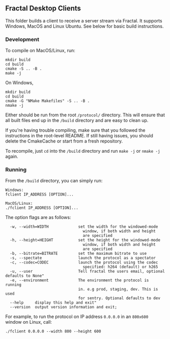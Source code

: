 ## Fractal Desktop Clients

This folder builds a client to receive a server stream via Fractal. It supports Windows, MacOS and Linux Ubuntu. See below for basic build instructions.

### Development

To compile on MacOS/Linux, run:

```
mkdir build
cd build
cmake -S .. -B .
make -j
```

On Windows,

```
mkdir build
cd build
cmake -G "NMake Makefiles" -S .. -B .
nmake -j
```

Either should be run from the root `/protocol/` directory. This will ensure that all built files end up in the `/build` directory and are easy to clean up.

If you're having trouble compiling, make sure that you followed the instructions in the root-level README. If still having issues, you should delete the CmakeCache or start from a fresh repository.

To recompile, just `cd` into the `/build` directory and run `make -j` or `nmake -j` again.

### Running

From the `/build` directory, you can simply run:

```
Windows:
fclient IP_ADDRESS [OPTION]...

MacOS/Linux:
./fclient IP_ADDRESS [OPTION]...
```

The option flags are as follows:

```
  -w, --width=WIDTH             set the width for the windowed-mode
                                  window, if both width and height
                                  are specified
  -h, --height=HEIGHT           set the height for the windowed-mode
                                  window, if both width and height
                                  are specified
  -b, --bitrate=BITRATE         set the maximum bitrate to use
  -s, --spectate                launch the protocol as a spectator
  -c, --codec=CODEC             launch the protocol using the codec
                                  specified: h264 (default) or h265
  -u, --user                    Tell fractal the users email, optional defaults to None"
  -e, --environment             The environment the protocol is running
                                in. e.g prod, staging, dev. This is used
                                for sentry. Optional defaults to dev
  --help     display this help and exit"
  --version  output version information and exit;
```

For example, to run the protocol on IP address `0.0.0.0` in an `800x600` window on Linux, call:

```
./fclient 0.0.0.0 --width 800 --height 600
```
